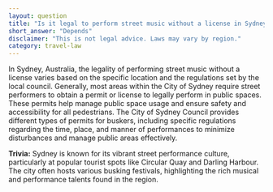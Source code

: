 ```yaml
---
layout: question
title: "Is it legal to perform street music without a license in Sydney, Australia?"
short_answer: "Depends"
disclaimer: "This is not legal advice. Laws may vary by region."
category: travel-law
---
```

In Sydney, Australia, the legality of performing street music without a license varies based on the specific location and the regulations set by the local council. Generally, most areas within the City of Sydney require street performers to obtain a permit or license to legally perform in public spaces. These permits help manage public space usage and ensure safety and accessibility for all pedestrians. The City of Sydney Council provides different types of permits for buskers, including specific regulations regarding the time, place, and manner of performances to minimize disturbances and manage public areas effectively.

**Trivia:** Sydney is known for its vibrant street performance culture, particularly at popular tourist spots like Circular Quay and Darling Harbour. The city often hosts various busking festivals, highlighting the rich musical and performance talents found in the region.
